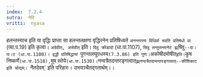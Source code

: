 ```yaml
---
index:  7.2.4
sutra:  नेटि
vritti:  nyasa
---
```


हलन्तस्याच इति या वृद्धिः प्राप्ता सा हलन्तलक्षणा वृद्धिरनेन प्रतिषिध्यते `अनन्तरस्य विधिर्वा भवति प्रतिषेधो वा` (व्या.प.19) इति कृत्वा। `अदेवीत्, असेवीत्` इति। `दिवु क्रीडादो` (धा.पा.1107), `सिवु तन्तुसन्तानेट झ्र्`षिवु`--दा।पा।ट (धा.पा.1108)। वृद्धौ प्रतिषिद्धायां `पुगन्तलघूपधस्य` (7.3.86) इति गुणः। `अकोषीदमोषीत्` इति। `कुष निष्कर्णे` (धा.पा.1518), `मुष स्तेये` (धा.पा.1530)। `नन्वत्रैतदन्तरङ्गत्वात्`झ्र्नन्वत्रैतदप्यन्तरङ्गत्वात्--कीशिकाट इति चोद्यम्। `नैतदेवम्` इति परिहारः। उभयञ्चैतद्गतार्थम्।।

